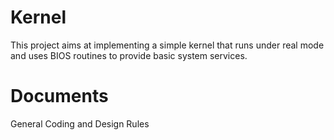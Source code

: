
# Kernel

This project aims at implementing a simple kernel that runs under real mode and uses
BIOS routines to provide basic system services. 

# Documents

General Coding and Design Rules